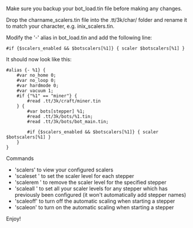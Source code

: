 Make sure you backup your bot_load.tin file before making any changes.


Drop the charname_scalers.tin file into the .tt/3k/char/ folder and rename it to match your character, e.g. inix_scalers.tin.

Modify the '-' alias in bot_load.tin and add the following line:
```
#if {$scalers_enabled && $botscalers[%1]} { scaler $botscalers[%1] }
```
It should now look like this:
```
#alias {- %1} {
	#var no_home 0;
	#var no_loop 0;
	#var hardmode 0;
	#var vacuum 1;
	#if {"%1" == "miner"} {
		#read .tt/3k/craft/miner.tin
	} {
		#var bots[stepper] %1;
		#read .tt/3k/bots/%1.tin;
		#read .tt/3k/bots/bot_main.tin;

		#if {$scalers_enabled && $botscalers[%1]} { scaler $botscalers[%1] }
	}
}
```

Commands
- 'scalers' to view your configured scalers
- 'scaleset <steppername> <level>' to set the scaler level for each stepper
- 'scalerem <steppername>' to remove the scaler level for the specified stepper
- 'scaleall <level>' to set all your scaler levels for any stepper which has previously been configured (it won't automatically add stepper names)
- 'scaleoff' to turn off the automatic scaling when starting a stepper
- 'scaleon' to turn on the automatic scaling when starting a stepper


Enjoy!

